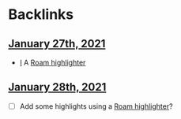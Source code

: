 
# Backlinks
## [January 27th, 2021](<January 27th, 2021.md>)
- [I](<I.md>) A [Roam highlighter](<Roam highlighter.md>)

## [January 28th, 2021](<January 28th, 2021.md>)
- [ ] Add some highlights using a [Roam highlighter](<Roam highlighter.md>)?

